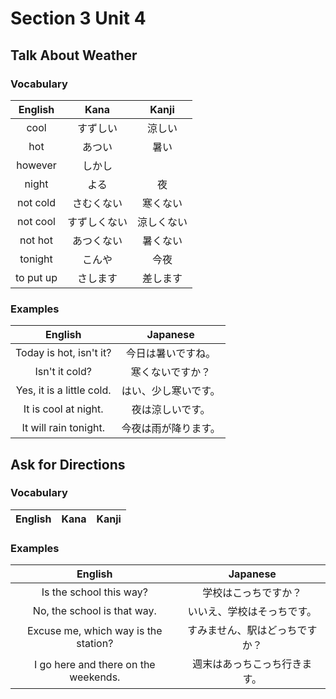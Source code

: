 # Section 3 Unit 4
## Talk About Weather
### Vocabulary
| English | Kana | Kanji |
|:-------:|:----:|:-----:|
| cool | すずしい | 涼しい |
| hot | あつい | 暑い |
| however | しかし | |
| night | よる | 夜 |
| not cold | さむくない | 寒くない |
| not cool | すずしくない | 涼しくない |
| not hot | あつくない | 暑くない |
| tonight | こんや | 今夜 |
| to put up | さします | 差します |

### Examples
| English | Japanese |
|:-------:|:--------:|
| Today is hot, isn't it? | 今日は暑いですね。 |
| Isn't it cold? | 寒くないですか？ |
| Yes, it is a little cold. | はい、少し寒いです。 |
| It is cool at night. | 夜は涼しいです。 |
| It will rain tonight. | 今夜は雨が降ります。 |

## Ask for Directions
### Vocabulary
| English | Kana | Kanji |
|:-------:|:----:|:-----:|

### Examples
| English | Japanese |
|:-------:|:--------:|
| Is the school this way? | 学校はこっちですか？ |
| No, the school is that way. | いいえ、学校はそっちです。 |
| Excuse me, which way is the station? | すみません、駅はどっちですか？ |
| I go here and there on the weekends. | 週末はあっちこっち行きます。 |
